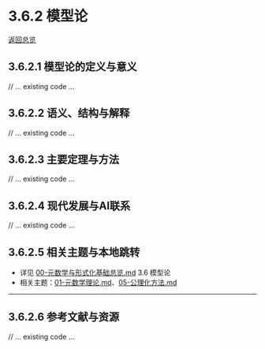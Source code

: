 # 3.6.2 模型论

[返回总览](../00-元数学与形式化基础总览.md)

## 3.6.2.1 模型论的定义与意义

// ... existing code ...

## 3.6.2.2 语义、结构与解释

// ... existing code ...

## 3.6.2.3 主要定理与方法

// ... existing code ...

## 3.6.2.4 现代发展与AI联系

// ... existing code ...

## 3.6.2.5 相关主题与本地跳转

- 详见 [00-元数学与形式化基础总览.md](../00-元数学与形式化基础总览.md) 3.6 模型论
- 相关主题：[01-元数学理论.md](01-元数学理论.md)、[05-公理化方法.md](05-公理化方法.md)

---

## 3.6.2.6 参考文献与资源

// ... existing code ...
